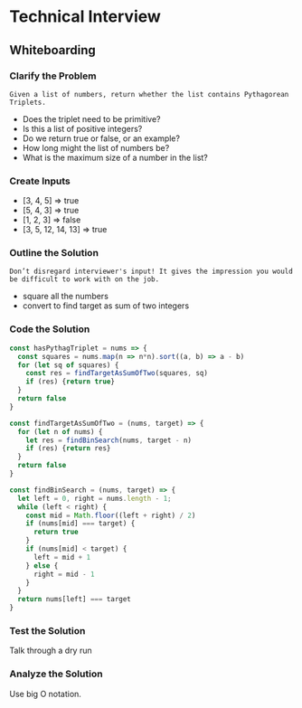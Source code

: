 # Technical Interview

## Whiteboarding
### Clarify the Problem
```
Given a list of numbers, return whether the list contains Pythagorean Triplets.
```
- Does the triplet need to be primitive?
- Is this a list of positive integers?
- Do we return true or false, or an example?
- How long might the list of numbers be?
- What is the maximum size of a number in the list?




### Create Inputs
- [3, 4, 5] => true
- [5, 4, 3] => true
- [1, 2, 3] => false
- [3, 5, 12, 14, 13] => true
### Outline the Solution
```
Don’t disregard interviewer's input! It gives the impression you would be difficult to work with on the job.
```
- square all the numbers
- convert to find target as sum of two integers

### Code the Solution

```js
const hasPythagTriplet = nums => {
  const squares = nums.map(n => n*n).sort((a, b) => a - b)
  for (let sq of squares) {
    const res = findTargetAsSumOfTwo(squares, sq)
    if (res) {return true}
  }
  return false
}

const findTargetAsSumOfTwo = (nums, target) => {
  for (let n of nums) {
    let res = findBinSearch(nums, target - n)
    if (res) {return res}
  }
  return false
}

const findBinSearch = (nums, target) => {
  let left = 0, right = nums.length - 1;
  while (left < right) {
    const mid = Math.floor((left + right) / 2)
    if (nums[mid] === target) {
      return true
    }
    if (nums[mid] < target) {
      left = mid + 1
    } else {
      right = mid - 1
    }
  }
  return nums[left] === target
}
```
### Test the Solution

Talk through a dry run

### Analyze the Solution
Use big O notation.